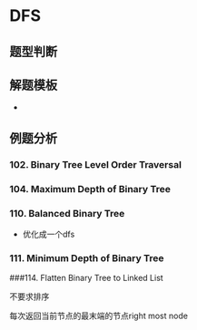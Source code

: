 # DFS

## 题型判断



## 解题模板

- 





## 例题分析

### 102. Binary Tree Level Order Traversal



### 104. Maximum Depth of Binary Tree

### 110. Balanced Binary Tree

- 优化成一个dfs

###  111. Minimum Depth of Binary Tree



###114. Flatten Binary Tree to Linked List

不要求排序

每次返回当前节点的最末端的节点right most node

